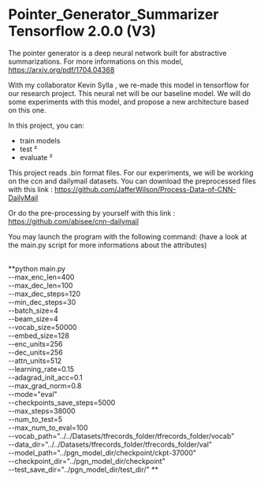 # Pointer_Generator_Summarizer Tensorflow 2.0.0 (V3)


The pointer generator is a deep neural network built for abstractive summarizations. 
For more informations on this model, https://arxiv.org/pdf/1704.04368

With my collaborator Kevin Sylla , we re-made this model in tensorflow for our research project. This neural net will be our baseline model.
We will do some experiments with this model, and propose a new architecture based on this one.

In this project, you can:
- train models
- test ²
- evaluate ²

This project reads .bin format files. For our experiments, we will be working on the ccn and dailymail datasets.
You can download the preprocessed files with this link : 
https://github.com/JafferWilson/Process-Data-of-CNN-DailyMail

Or do the pre-processing by yourself with this link :
https://github.com/abisee/cnn-dailymail


You may launch the program with the following command: (have a look at the main.py script for more informations about the attributes)
<br>
<br>

**python main.py \
--max_enc_len=400 \
--max_dec_len=100 \
--max_dec_steps=120 \
--min_dec_steps=30 \
--batch_size=4 \
--beam_size=4 \
--vocab_size=50000 \
--embed_size=128 \
--enc_units=256 \
--dec_units=256 \
--attn_units=512 \
--learning_rate=0.15 \
--adagrad_init_acc=0.1 \
--max_grad_norm=0.8 \
--mode="eval" \
--checkpoints_save_steps=5000 \
--max_steps=38000 \
--num_to_test=5 \
--max_num_to_eval=100 \
--vocab_path="../../Datasets/tfrecords_folder/tfrecords_folder/vocab" \
--data_dir="../../Datasets/tfrecords_folder/tfrecords_folder/val" \
--model_path="../pgn_model_dir/checkpoint/ckpt-37000" \
--checkpoint_dir="../pgn_model_dir/checkpoint" \
--test_save_dir="../pgn_model_dir/test_dir/" **
